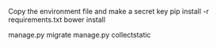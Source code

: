 Copy the environment file and make a secret key
pip install -r requirements.txt
bower install

manage.py migrate
manage.py collectstatic

